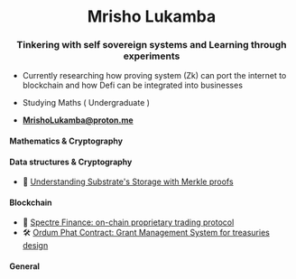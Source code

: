<h1 align="center">Mrisho Lukamba</h1>
<h3 align="center"> Tinkering with self sovereign systems and Learning through experiments</h4>

- Currently researching how proving system (Zk) can port the internet to blockchain and how Defi can be integrated into businesses
- Studying Maths ( Undergraduate )

- **MrishoLukamba@proton.me**


<h4>Mathematics & Cryptography</h4>

<h4>Data structures & Cryptography</h4>

- 📄 [Understanding Substrate's Storage with Merkle proofs](https://mrisho-lukamba.notion.site/Understanding-substrate-storage-with-merkle-proofs-34346a35b713463eb43c7939401f0f7b)

<h4>Blockchain</h4>

- 📄 [Spectre Finance: on-chain proprietary trading protocol](https://github.com/MrishoLukamba/MrishoLukamba/files/15030024/yellowPaper.pdf)
- 🛠️ [Ordum Phat Contract: Grant Management System for treasuries design](https://github.com/MrishoLukamba/MrishoLukamba/files/15287823/Ordum.Phat.Contract.file.pdf)

<h4>General</h4>





